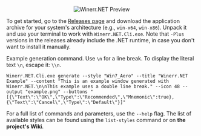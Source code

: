 <p align="center">
  <img src="https://cdn.yastre.top/images/Winerr.NET%20Github%20Banner_v7.png" alt="Winerr.NET Preview">
</p>

To get started, go to the [Releases page](https://github.com/DimaYastrebov/Winerr.NET/releases) and download the application archive for your system's architecture (e.g., `win-x64`, `win-x86`). Unpack it and use your terminal to work with `Winerr.NET.Cli.exe`.
Note that `-Plus` versions in the releases already include the .NET runtime, in case you don't want to install it manually.

Example generation command. Use `\n` for a line break. To display the literal text `\n`, escape it: `\\n`.
```shell
Winerr.NET.Cli.exe generate --style "Win7_Aero" --title "Winerr.NET Example" --content "This is an example window generated with Winerr.NET.\n\nThis example uses a double line break." --icon 48 --output "example.png" --buttons "[{\"Text\":\"OK\",\"Type\":\"Recommended\",\"Mnemonic\":true},{\"Text\":\"Cancel\",\"Type\":\"Default\"}]"
```

For a full list of commands and parameters, use the `--help` flag.
The list of available styles can be found using the `list-styles` command or on **the project's Wiki**.